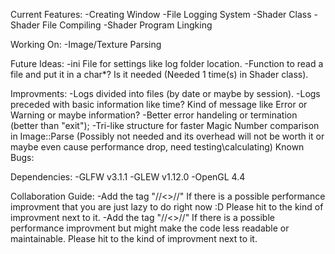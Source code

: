 Current Features:
	-Creating Window
	-File Logging System
	-Shader Class
	-Shader File Compiling
	-Shader Program Lingking
	
Working On:
	-Image/Texture Parsing

Future Ideas:
	-ini File for settings like log folder location.
	-Function to read a file and put it in a char*? Is it needed (Needed 1 time(s) in Shader class).

Improvments:
	-Logs divided into files (by date or maybe by session).
	-Logs preceded with basic information like time? Kind of message like Error or Warning or maybe information?
	-Better error handeling or termination (better than "exit");
	-Tri-like structure for faster Magic Number comparison in Image::Parse (Possibly not needed and its overhead will not be worth it or maybe even cause performance drop, need testing\calculating)
Known Bugs:

Dependencies:
	-GLFW v3.1.1
	-GLEW v1.12.0
	-OpenGL 4.4

Collaboration Guide:
	-Add the tag "//<<IMPROVE>>//" If there is a possible performance improvment that you are just lazy to do right now :D Please hit to the kind of improvment next to it.
	-Add the tag "//<<CANIMPROVE>>//" If there is a possible performance improvment but might make the code less readable or maintainable. Please hit to the kind of improvment next to it.
	